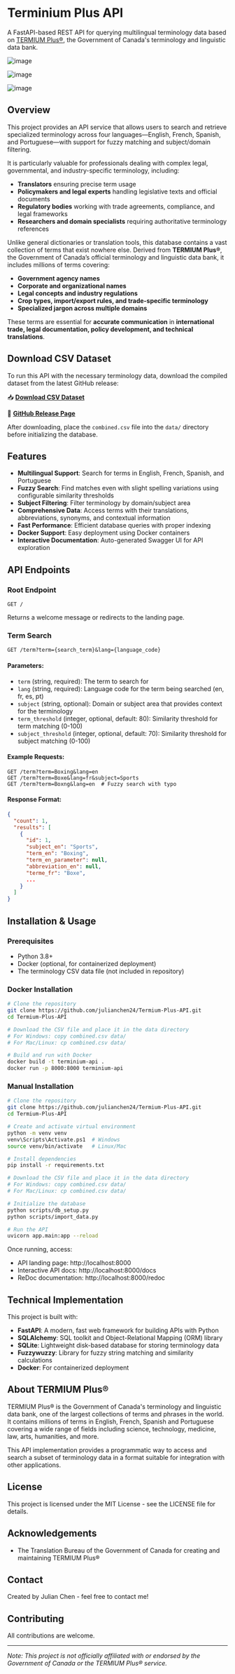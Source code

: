 # Terminium Plus API
A FastAPI-based REST API for querying multilingual terminology data based on [TERMIUM Plus®](https://open.canada.ca/data/en/dataset/94fc74d6-9b9a-4c2e-9c6c-45a5092453aa), the Government of Canada's terminology and linguistic data bank.


![image](https://github.com/user-attachments/assets/d3cecf1f-53ae-4f8a-a2eb-686ffb67ad19)

![image](https://github.com/user-attachments/assets/b7a05085-26fa-411f-a076-2439971e3045)

![image](https://github.com/user-attachments/assets/53426603-e5bc-448f-9c41-576fe7995136)



## Overview

This project provides an API service that allows users to search and retrieve specialized terminology across four languages—English, French, Spanish, and Portuguese—with support for fuzzy matching and subject/domain filtering.

It is particularly valuable for professionals dealing with complex legal, governmental, and industry-specific terminology, including:

- **Translators** ensuring precise term usage  
- **Policymakers and legal experts** handling legislative texts and official documents  
- **Regulatory bodies** working with trade agreements, compliance, and legal frameworks  
- **Researchers and domain specialists** requiring authoritative terminology references  

Unlike general dictionaries or translation tools, this database contains a vast collection of terms that exist nowhere else. Derived from **TERMIUM Plus®**, the Government of Canada’s official terminology and linguistic data bank, it includes millions of terms covering:

- **Government agency names**  
- **Corporate and organizational names**  
- **Legal concepts and industry regulations**  
- **Crop types, import/export rules, and trade-specific terminology**  
- **Specialized jargon across multiple domains**  

These terms are essential for **accurate communication** in **international trade, legal documentation, policy development, and technical translations**.

## Download CSV Dataset

To run this API with the necessary terminology data, download the compiled dataset from the latest GitHub release:

📥 **[Download CSV Dataset](https://github.com/julianchen24/Termium-Plus-API/releases/download/v1.0/combined.csv)**  

🔗 **[GitHub Release Page](https://github.com/julianchen24/Termium-Plus-API/releases/tag/v1.0)**

After downloading, place the `combined.csv` file into the `data/` directory before initializing the database.

## Features

- **Multilingual Support**: Search for terms in English, French, Spanish, and Portuguese
- **Fuzzy Search**: Find matches even with slight spelling variations using configurable similarity thresholds
- **Subject Filtering**: Filter terminology by domain/subject area
- **Comprehensive Data**: Access terms with their translations, abbreviations, synonyms, and contextual information
- **Fast Performance**: Efficient database queries with proper indexing
- **Docker Support**: Easy deployment using Docker containers
- **Interactive Documentation**: Auto-generated Swagger UI for API exploration

## API Endpoints

### Root Endpoint
```
GET /
```
Returns a welcome message or redirects to the landing page.

### Term Search
```
GET /term?term={search_term}&lang={language_code}
```

#### Parameters:
- `term` (string, required): The term to search for
- `lang` (string, required): Language code for the term being searched (en, fr, es, pt)
- `subject` (string, optional): Domain or subject area that provides context for the terminology
- `term_threshold` (integer, optional, default: 80): Similarity threshold for term matching (0-100)
- `subject_threshold` (integer, optional, default: 70): Similarity threshold for subject matching (0-100)

#### Example Requests:
```
GET /term?term=Boxing&lang=en
GET /term?term=Boxe&lang=fr&subject=Sports
GET /term?term=Boxng&lang=en  # Fuzzy search with typo
```

#### Response Format:
```json
{
  "count": 1,
  "results": [
    {
      "id": 1,
      "subject_en": "Sports",
      "term_en": "Boxing",
      "term_en_parameter": null,
      "abbreviation_en": null,
      "terme_fr": "Boxe",
      ...
    }
  ]
}
```

## Installation & Usage

### Prerequisites
- Python 3.8+
- Docker (optional, for containerized deployment)
- The terminology CSV data file (not included in repository)

### Docker Installation

```bash
# Clone the repository
git clone https://github.com/julianchen24/Termium-Plus-API.git
cd Termium-Plus-API

# Download the CSV file and place it in the data directory
# For Windows: copy combined.csv data/
# For Mac/Linux: cp combined.csv data/

# Build and run with Docker
docker build -t terminium-api .
docker run -p 8000:8000 terminium-api
```

### Manual Installation

```bash
# Clone the repository
git clone https://github.com/julianchen24/Termium-Plus-API.git
cd Termium-Plus-API

# Create and activate virtual environment
python -m venv venv
venv\Scripts\Activate.ps1  # Windows
source venv/bin/activate   # Linux/Mac

# Install dependencies
pip install -r requirements.txt

# Download the CSV file and place it in the data directory
# For Windows: copy combined.csv data/
# For Mac/Linux: cp combined.csv data/

# Initialize the database
python scripts/db_setup.py
python scripts/import_data.py

# Run the API
uvicorn app.main:app --reload
```

Once running, access:
- API landing page: http://localhost:8000
- Interactive API docs: http://localhost:8000/docs
- ReDoc documentation: http://localhost:8000/redoc

## Technical Implementation

This project is built with:

- **FastAPI**: A modern, fast web framework for building APIs with Python
- **SQLAlchemy**: SQL toolkit and Object-Relational Mapping (ORM) library
- **SQLite**: Lightweight disk-based database for storing terminology data
- **Fuzzywuzzy**: Library for fuzzy string matching and similarity calculations
- **Docker**: For containerized deployment

## About TERMIUM Plus®

TERMIUM Plus® is the Government of Canada's terminology and linguistic data bank, one of the largest collections of terms and phrases in the world. It contains millions of terms in English, French, Spanish and Portuguese covering a wide range of fields including science, technology, medicine, law, arts, humanities, and more.

This API implementation provides a programmatic way to access and search a subset of terminology data in a format suitable for integration with other applications.

## License

This project is licensed under the MIT License - see the LICENSE file for details.

## Acknowledgements

- The Translation Bureau of the Government of Canada for creating and maintaining TERMIUM Plus®

## Contact

Created by Julian Chen - feel free to contact me!

## Contributing
All contributions are welcome.

---

*Note: This project is not officially affiliated with or endorsed by the Government of Canada or the TERMIUM Plus® service.*
